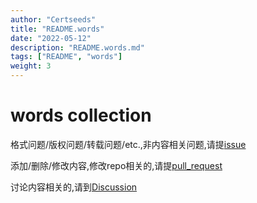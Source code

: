 ```yaml
---
author: "Certseeds"
title: "README.words"
date: "2022-05-12"
description: "README.words.md"
tags: ["README", "words"]
weight: 3
---
```


# words collection

格式问题/版权问题/转载问题/etc.,非内容相关问题,请提[issue](https://github.com/Certseeds/words/issues)

添加/删除/修改内容,修改repo相关的,请提[pull_request](https://github.com/Certseeds/words/pulls)

讨论内容相关的,请到[Discussion](https://github.com/Certseeds/words/discussions)